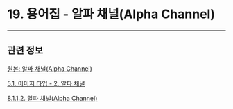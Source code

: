 # 19. 용어집 - 알파 채널(Alpha Channel)

***

## 관련 정보

[원본: 알파 채널(Alpha Channel)](https://docs.gimp.org/2.10/ko/glossary.html#glossary-alpha-channel)

[5.1. 이미지 타입 - 2. 알파 채널](./05-01-image-types.md#05-01-s2)

[8.1.1.2. 알파 채널(Alpha Channel)](./08-01-01-02-alpha_channel.md)
